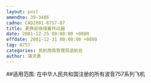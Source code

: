 ```yaml
---
layout: post
amendno: 39-3486
cadno: CAD2001-B757-07
title: 更换前缘缝翼作动器
date: 2001-12-25 00:00:00 +0800
effdate: 2001-12-31 00:00:00 +0800
tag: B757
categories: 民航西南管理局适航处
author: 蒲洪勇
---
```


##适用范围:
在中华人民共和国注册的所有波音757系列飞机

